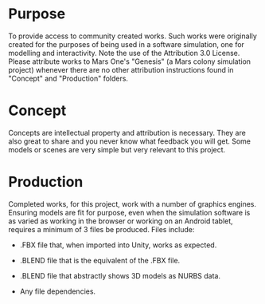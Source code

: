 # Purpose

To provide access to community created works. Such works were originally created for the purposes of being used in a software simulation, one for modelling and interactivity. Note the use of the Attribution 3.0 License. Please attribute works to Mars One's "Genesis" (a Mars colony simulation project) whenever there are no other attribution instructions found in "Concept" and "Production" folders.

# Concept

Concepts are intellectual property and attribution is necessary. They are also great to share and you never know what feedback you will get. Some models or scenes are very simple but very relevant to this project. 

# Production

Completed works, for this project, work with a number of graphics engines. Ensuring models are fit for purpose, even when the simulation software is as varied as working in the browser or working on an Android tablet, requires a minimum of 3 files be produced. Files include:

* .FBX file that, when imported into Unity, works as expected.

* .BLEND file that is the equivalent of the .FBX file.

* .BLEND file that abstractly shows 3D models as NURBS data.

* Any file dependencies.
